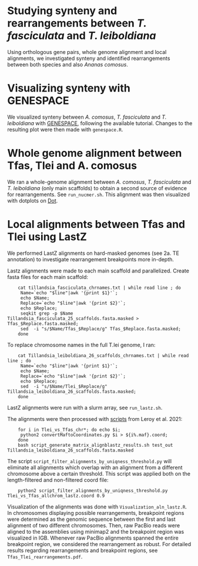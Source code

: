 # Studying synteny and rearrangements between *T. fasciculata* and *T. leiboldiana*

Using orthologous gene pairs, whole genome alignment and local alignments, we investigated synteny and identified rearrangements between both species and also *Ananas comosus*.

# Visualizing synteny with GENESPACE

We visualized synteny between *A. comosus*, *T. fasciculata* and *T. leiboldiana* with [GENESPACE](https://github.com/jtlovell/GENESPACE), following the available tutorial. Changes to the resulting plot were then made with `genespace.R`.

# Whole genome alignment between Tfas, Tlei and A. comosus

We ran a whole-genome alignment between *A. comosus*, *T. fasciculata* and *T. leiboldiana* (only main scaffolds) to obtain a second source of evidence for rearrangements. See `run_nucmer.sh`. This alignment was then visualized with dotplots on [Dot](https://github.com/marianattestad/dot).

# Local alignments between Tfas and Tlei using LastZ

We performed LastZ alignments on hard-masked genomes (see 2a. TE annotation) to investigate rearrangement breakpoints more in-depth.

Lastz alignments were made to each main scaffold and parallelized. Create fasta files for each main scaffold:
````
    cat tillandsia_fasciculata_chrnames.txt | while read line ; do  
     Name=`echo "$line"|awk '{print $1}'`;  
     echo $Name;  
     Replace=`echo "$line"|awk '{print $2}'`;  
     echo $Replace;  
     seqkit grep -p $Name Tillandsia_fasciculata_25_scaffolds.fasta.masked > Tfas_$Replace.fasta.masked;  
     sed  -i "s/$Name/Tfas_$Replace/g" Tfas_$Replace.fasta.masked;
    done
````
To replace chromosome names in the full T.lei genome, I ran:
````
    cat Tillandsia_leiboldiana_26_scaffolds_chrnames.txt | while read line ; do  
     Name=`echo "$line"|awk '{print $1}'`;  
     echo $Name;  
     Replace=`echo "$line"|awk '{print $2}'`;  
     echo $Replace;  
     sed  -i "s/$Name/Tlei_$Replace/g" Tillandsia_leiboldiana_26_scaffolds.fasta.masked;
    done
````
LastZ alignments were run with a slurm array, see `run_lastz.sh`.

The alignments were then processed with [scripts](https://shorturl.at/xLS15) from Leroy et al. 2021:
````
    for i in Tlei_vs_Tfas_chr*; do echo $i;  
     python2 convertMaftoCoordinates.py $i > ${i%.maf}.coord;
    done
    bash script_generate_matrix_alignblastz_results.sh test_out Tillandsia_leiboldiana_26_scaffolds.fasta.masked
````

The script `script_filter_alignments_by_uniqness_threshold.py` will eliminate all alignments which overlap with an alignment from a different chromosome above a certain threshold. This script was applied both on the length-filtered and non-filtered coord file:
````
    python2 script_filter_alignments_by_uniqness_threshold.py Tlei_vs_Tfas_allchrom_lastz.coord 0.9
````
Visualization of the alignments was done with `Visualization_aln_lastz.R`. In chromosomes displaying possible rearrangements, breakpoint regions were determined as the genomic sequence between the first and last alignment of two different chromosomes. Then, raw PacBio reads were aligned to the assemblies using minimap2 and the breakpoint region was visualized in IGB. Whenever raw PacBio alignments spanned the entire breakpoint region, we considered the rearrangement as robust. For detailed results regarding rearrangements and breakpoint regions, see `Tfas_Tlei_rearrangements.pdf`.
